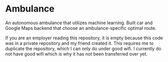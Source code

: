 # AmbuIance
An autonomous ambulance that utilizes machine learning. Built car and Google Maps backend that choose an ambulance-specific optimal route. 

If you are an employer reading this repository, it is empty because this code was in a private repository and my friend created it. This requires me to duplicate the repository, which I can only do under good wifi. I currently do not have good wifi which is why it has not been transferred over yet.
